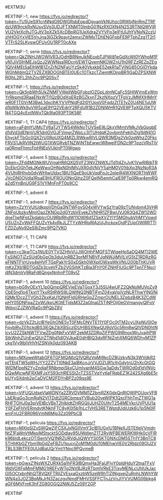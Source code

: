 #EXTM3U

#EXTINF:-1, new
https://fvs.io/redirector?token=TU5UeS91cnNNdG9DWGRsbEppdDgyanVkNUhzc0RWbjNnRmZTRFdzUW9nckRxNUsvSVg3UDJFTXNMT0lmbG01NzRXOXN4N253RTNIQWVjRVU2VktXclhJTGJtV3pXZk5XcDBpRG1UeXdra2VYVFp3elFtUlJhYVNxN2czUzhHOGYxVlE5VnJna3lGZk9payt2emxrZWMxTDhENGFpbFE9PTphZzg1T2t1VTFrS25LKyswOFUvOU1RPT0cAXe





#EXTINF:-1, serie
https://fvs.io/redirector?token=QkZINHJWOWlVR3JOdHBRNmJkNEoxbTJPWi81eGdXcWI0YWhpM1FvN1JiV0lHMEJsQzJ2WWNsa1RDcnVEWTQvemNKOWZnU1h0RFZzREZpZEg1QlV4MEtSaElhWlB1ZnZrN2NFaUYzSk40VkxkbE52ekR1aTVjNG85OGlDYkdaWGhMdmQ2TVZEZXBDOGhBTEl0UEc1OTkzcTZjemtKOnpBR1lGaDZPSXNWR0lhL2lFL2hhZnc9PQ0Sv7


#EXTINF:-1, 
https://fvs.io/redirector?token=Qk5nbWh5UkZNMFVWellWbGFobzlOZGpLdmNCaFc5SHlWVmExWmYrRkpmd3RaaENxWTI1QzBOdXpERzBGZkxnT2kzNXpzVTFpVzJMMXlHMnYwR0F1TGVrM3BwL1dxclhKYVVPNjdFd2l0YUpsV0FqdzZtTE1vZ0U4NE1uUWd1bWlkWk9uVW5zaE9YQ2VEdnY2RFdUR1B2ZDNlWHR1QVE9PTpXQU5KTVN4TGQ4cExtNWxTQk9Ia093PT0K58F

#EXTINF:-1, T1 CAP4
https://fvs.io/redirector?token=aFdmYUlMcTV6aTJYTW54WkNvTUVSeE9LQkxVMmtVMkJVbGpqbEd1dVd3dENnVUR1dnlGVGJFVmgrZWpLc3lTUHdqK2ovbmhFeklhZlg1bW41OEhyckFTbGc0QXZrU0RqUXQ4MlZLRWkwRlVLQWR3MDg2Vk0zeWhzZ0FkcFRVS1JkRVllN2tWUG1XWGRybTNZWjNTbEwwcW8welFDN2c9PTpzcVRsTlVra0RmeFhmcFpHNEpVUklnPT0Wgwo


#EXTINF:-1, advent 5
https://fvs.io/redirector?token=ZFd4MGNkWUVmaHR6QXQ5VFZ3NVZNWXJTd1I4ZnJvK1VwRlBibTRDcEkrOGhTekJKeWwxOHNqN0hIMVJXR0dVNVY5aHM0V01tbXp3NzNoR3A4VUhjRHhvb0dyWHIwUldxc1BlU1lQeE9oUkVqdFpJc2plejR4WXNORThWWFJVcDN0OVdla1RsaE9HUFROU0NnQjhzZ0FQelN5emhCalE9PTp0Rkw4emRQa2d5YnBnUG9FS1VYMnFnPT0p9CC

#EXTINF:-1, advent 6



#EXTINF:-1, advent 7
https://fvs.io/redirector?token=ZzYrVUlUdkppVDhGa3NTWFovS04xWVYwSzYra09zTUNybm43VHR2NFpUbzkvMmlOazZKNGp2dGYzbVEvekZVNHR1ZFBwUVJ0R3Q4ZW12WDdneTIwNFptZkdablcrOU9RblRhdW11OWl6d1ZSeXVZYlY5MGhubVhMYVpwdU5UZnZvWkFFQUZvYk4xRkJLZTYxWHRqRlAzUjJhckoxOjdPZUpOWlRRTTlFZDZuNy92eS9iZmc9PQ7VKO


#EXTINF:-1, T1 CAP8



#EXTINF:-1, T1 CAP9
https://fvs.io/redirector?token=c3kwTCs1NUE0YTV3ZHhiVUJWOHhFMGFSTWlqeHpSaDQ4MTI2WEFsSjNOTjZzSUd0bGpOb3duUnRBZ3prMFNBVFJqNWJiMVlLVG5tZ1RDRzRGeFNNTFVrUys4eHVFTGpPakYrS0xDSkh0WXpIOWxqWkVNU200bThKUVRmKzZXb1BDTGdZb3cveVFZb2VGSjhKTzBia3FhY0FZNHFlUGc9PTpnTFNscldIN3dmVy9RaFd6QngxNnhnPT09vIZ


#EXTINF:-1, advent 10
https://fvs.io/redirector?token=bG9vOExYL1p0QmpQREVjeEVaTGoxY3J5SU4wUFZ2QkNoMUVoZy9CbE5nd1o4TkxtYTkxRStRWS9LQWlNQ3NBTjFmZ04vaVpiVzNLRThwYlNGNjlQMk1DczZTVGh2ZkxKaU1QNHFldGRHeGpZZmprOUNEL3ZpbzB4K3ZCdWpHY05DNFpaZ2xWUkpUK0tETjdsM3Z2aGlnalZ5TjNPOjl0eGVmangyQlFoVWdvcjZJZWVRaGc9PQbZ8V


#EXTINF:-1, advent 11
https://fvs.io/redirector?token=dzVkZ2tJclBYeGhONE5vT0FMcDNVTE11Y0FOc0tTM2cyUXpNU0lOeFpyblRyZ01tckdBS3lEQkZibXBSczlDUHlBSXNwQU9sVGc5Rm8wQlVDN0htNlcvU2ZZSkNWTFVwZDg0NkFxVWF2ekM3ZDRqZjFPWG9tRnoxWnJvajhPWStkWnhZUnEwQlUrZTNhd1dlOVJkajE0dHBIQ3dxRFNiZnhXMlQ6WDhyM1ZPckg1Vy9lblVHVHZSNVk0dz093AKB


#EXTINF:-1, advent 12
https://fvs.io/redirector?token=MXoweWtabGF6TGFMQjMzQ1VQRzVqMi9kcDZBUzkyN3k3WVdkR2ptTEt4TW5sWHJYY2ZZVTI0NkE3alBKcnJrVVJDZUR1clhGdytnU2hXcGtGQWlDM1ppN2YyZndjaFRNbmpjSkxCUmlvanM4SGw3aDdvTWROd0d1dVNVcDQwMjcwNFRXMFJsYS93cHRESSt2cTZSSTVqYytIaFRqbEZ1K242SXg6bE5rbUYySXdnb2pCaDVCM2FDYnBPZz09qs9E

#EXTINF:-1, advent 13
https://fvs.io/redirector?token=VjFUQUdseVlaWDNYa2ZRVDVMM1Z2bmRZK0dxQnRIOWlPOUovVFBLbERraGo3cmRqN2VITDdtZGRCbmpsYVBub20veWlPK1QxcFhhTmZTWG1aRHFTOHJ0a3piVEtBcVBxT2hIbldtZHRGQjlJUHZ0UjhrT254MEVkcUVPUU1aY0FZeFhIVERmdytKNkhFTC8yK0l5b1hLc1VHS3RETWptdUdiUzk6U1p5N0lFemFnU2FBR0R6VmN6Mlp3Zz09PbCB


#EXTINF:-1, pelicula
https://fvs.io/redirector?token=MXlqSlZvSWQwZjFCSXJxNGlIVmY3clB1UGxIU1BNeXJSTEtIeVVmdnNtZ1FaWnVtMkpiMStscktSODdlay95UWdIenZ1T2RvWFBEWERKWHk0cVFlRk96bldLekczOTlSenVVQ1NRZURVdjJiQWVYS05KTGNXcDM5STh1Y3BnTC85THhKbGZYbm1IbGdZeFBZU1pucnZoM1M0dU10MEhwVlE0V2RIdz09OlJ2VTBLS3BtTFE0UUdBaUQrYmtYNnc9PQvmeB


#EXTINF:-1, pelicula 2
https://fvs.io/redirector?token=bGwxZ1NsWXZURXk5a1hFR3lBQmxHa3FaUFIyY0pldHduY2tnaTFxVWdVOXFqMmFMMG1tREFvWTg2NVBJRzRTbmlVRkE3TisyMENLcUhIUkJacGl5OCtxbnNhQTBVQXFTRjlZVEsxaGxzbW5zeW9hTlZINjgxejZuRnhLNWhYWWN4a3JOZ3BqMkJrN3ZaczgvNmdFMHVSSFFCTnJzVnJIYVVUMG06bkg4aGF6MVFmK3hFZG80OGQ2NWJ5Zz09Y2GP


#EXTINF




